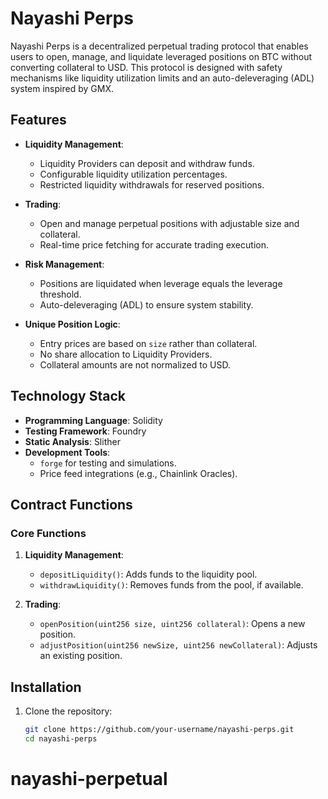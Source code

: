 # Nayashi Perps

Nayashi Perps is a decentralized perpetual trading protocol that enables users to open, manage, and liquidate leveraged positions on BTC without converting collateral to USD. This protocol is designed with safety mechanisms like liquidity utilization limits and an auto-deleveraging (ADL) system inspired by GMX.

## Features

- **Liquidity Management**:
  - Liquidity Providers can deposit and withdraw funds.
  - Configurable liquidity utilization percentages.
  - Restricted liquidity withdrawals for reserved positions.

- **Trading**:
  - Open and manage perpetual positions with adjustable size and collateral.
  - Real-time price fetching for accurate trading execution.

- **Risk Management**:
  - Positions are liquidated when leverage equals the  leverage threshold.
  - Auto-deleveraging (ADL) to ensure system stability.

- **Unique Position Logic**:
  - Entry prices are based on `size` rather than collateral.
  - No share allocation to Liquidity Providers.
  - Collateral amounts are not normalized to USD.

## Technology Stack

- **Programming Language**: Solidity
- **Testing Framework**: Foundry
- **Static Analysis**: Slither
- **Development Tools**: 
  - `forge` for testing and simulations.
  - Price feed integrations (e.g., Chainlink Oracles).

## Contract Functions

### Core Functions

1. **Liquidity Management**:
    - `depositLiquidity()`: Adds funds to the liquidity pool.
    - `withdrawLiquidity()`: Removes funds from the pool, if available.

2. **Trading**:
    - `openPosition(uint256 size, uint256 collateral)`: Opens a new position.
    - `adjustPosition(uint256 newSize, uint256 newCollateral)`: Adjusts an existing position.



## Installation

1. Clone the repository:

   ```bash
   git clone https://github.com/your-username/nayashi-perps.git
   cd nayashi-perps
# nayashi-perpetual
